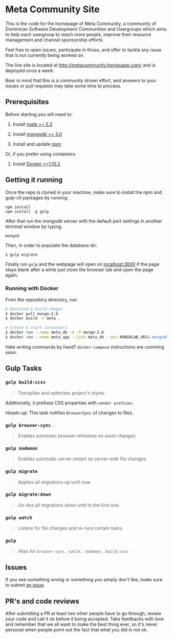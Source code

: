 # Meta Community Site

This is the code for the homepage of Meta Community, a community of Dominican Software Development Communities and Usergroups which aims to help each usergroup to reach more people, improve their resource management and channel sponsorship efforts.

Feel free to open issues, participate in those, and offer to tackle any issue that is not currently being worked on.

The live site is located at http://metacommunity.herokuapp.com/ and is deployed once a week.

Bear in mind that this is a community driven effort, and answers to your issues or pull requests may take some time to process.

## Prerequisites

Before starting you will need to:

1. Install [node >= 5.2](https://nodejs.org/)

2. Install [mongodb >= 3.0](https://docs.mongodb.org/manual/installation/)

3. Install and update [npm](http://blog.npmjs.org/post/85484771375/how-to-install-npm)

Or, if you prefer using containers:

1. Install [Docker >=1.10.2](https://docker.com)

## Getting it running

Once the repo is cloned in your machine, make sure to install the npm and gulp-cli packages by running:
```
npm install
npm install -g gulp
```
After that run the mongodb server with the default port settings in another terminal window by typing:
```
mongod
```
Then, in order to populate the database do:
```sh
$ gulp migrate
```
Finally run `gulp` and the webpage will open on [localhost:3000](localhost:3000) if the page stays blank after a while just close the browser tab and open the page again.

### Running with Docker

From the repository directory, run:

```sh
# Download & build images
$ docker pull mongo:2.6
$ docker build -t meta .

# Create & start containers
$ docker run --name meta_db -d -P mongo:2.6
$ docker run --name meta_app --link meta_db --env MONGOLAB_URI='mongodb://meta_db:${META_DB_PORT_27017_TCP_PORT}' -p 3004:3004 -t meta gulp migrate && npm start
```

Hate writing commands by hand? `docker-compose` instructions are comming soon.

## Gulp Tasks

### `gulp build:scss`
> Transpiles and optimizes project's styles.

Additionally, it prefixes CSS properties with `vendor prefixes`.

*Heads-up*: This task notifies `BrowserSync` of changes to files.

### `gulp browser-sync`
> Enables automatic browser refreshes on asset changes.

### `gulp nodemon`
> Enables automatic server restart on server-side file changes.

### `gulp migrate`
> Applies all migrations up until now.

### `gulp migrate:down`
> Un-dos all migrations down until to the first one.

### `gulp watch`
> Listens for file changes and re-runs certain tasks.

### `gulp`
> Alias for `browser-sync, watch, nodemon, build:scss`

## Issues

If you see something wrong or something you simply don't like, make sure to submit [an issue](https://github.com/xpostudio4/metacommunity/issues/).

## PR's and code reviews

After submitting a PR at least two other people have to go through, review your code and call it ok before it being accepted. Take feedbacks with love and remember that we all want to make the best thing ever, so it's never personal when people point out the fact that what you did is not ok.
